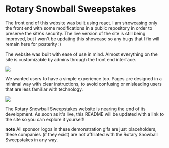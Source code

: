 # Rotary Snowball Sweepstakes
The front end of this website was built using react. I am showcasing only the front end with some modifications in a public repository in order to preserve the site's security. The live version of the site is still being improved, but I won't be updating this showcase so any bugs that I fix will remain here for posterity :)

The website was built with ease of use in mind. Almost everything on the site is customizable by admins through the front end interface. 

![](adminExperience.gif)

We wanted users to have a simple experience too. Pages are designed in a minimal way with clear instructions, to avoid confusing or misleading users that are less familiar with technology.

![](userExperience.gif)



The Rotary Snowball Sweepstakes website is nearing the end of its development. As soon as it's live, this README will be updated with a link to the site so you can explore it yourself!

**note** All sponsor logos in these demonstration gifs are just placeholders, these companies (if they exist) are not affiliated with the Rotary Snowball Sweepstakes in any way.
